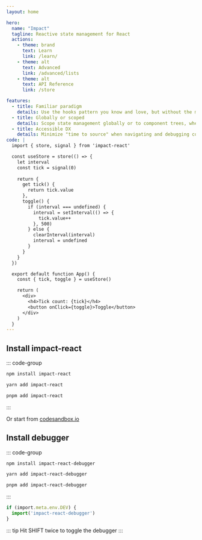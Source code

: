 ```yaml
---
layout: home

hero:
  name: "Impact"
  tagline: Reactive state management for React
  actions:
    - theme: brand
      text: Learn
      link: /learn/
    - theme: alt
      text: Advanced
      link: /advanced/lists
    - theme: alt
      text: API Reference
      link: /store

features:
  - title: Familiar paradigm
    details: Use the hooks pattern you know and love, but without the mental and performance overhead of reconcilication.
  - title: Globally or scoped
    details: Scope state management globally or to component trees, where React data fetching patterns can be embraced.
  - title: Accessible DX
    details: Minimize "time to source" when navigating and debugging code. Sourcemaps driven debugger giving you code insight during runtime.
code: |
  import { store, signal } from 'impact-react'

  const useStore = store(() => {
    let interval
    const tick = signal(0)
    
    return {
      get tick() {
        return tick.value
      },
      toggle() {
        if (interval === undefined) {
          interval = setInterval(() => {
            tick.value++
          }, 500)
        } else {
          clearInterval(interval)
          interval = undefined
        }
      }
    }
  })

  export default function App() {
    const { tick, toggle } = useStore()

    return (
      <div>
        <h4>Tick count: {tick}</h4>
        <button onClick={toggle}>Toggle</button>
      </div>
    )
  }
---
```



<HomeContent>

<Playground />

## Install impact-react

::: code-group

```sh [npm]
npm install impact-react
```

```sh [yarn]
yarn add impact-react
```

```sh [pnpm]
pnpm add impact-react
```

:::

Or start from [codesandbox.io](https://codesandbox.io/p/devbox/impact-template-fp6gd9)

## Install debugger

::: code-group

```sh [npm]
npm install impact-react-debugger
```

```sh [yarn]
yarn add impact-react-debugger
```

```sh [pnpm]
pnpm add impact-react-debugger
```

:::

```ts
if (import.meta.env.DEV) {
  import('impact-react-debugger')
}
```

::: tip
Hit SHIFT twice to toggle the debugger
:::


</HomeContent>